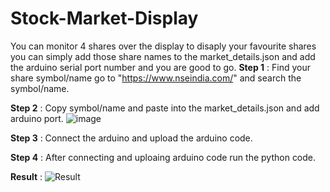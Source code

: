 # Stock-Market-Display
You can monitor 4 shares over the display to disaply your favourite shares you can simply add those share names to the market_details.json and add the arduino serial port number and you are good to go.
**Step 1** : Find your share symbol/name go to "https://www.nseindia.com/" and search the symbol/name.

**Step 2** : Copy symbol/name and paste into the market_details.json and add arduino port.
![image](https://github.com/mohitarora1701/Stock-Market-Display/assets/51351098/29093919-6866-46ec-9375-0c93100edef8)

**Step 3** : Connect the arduino and upload the arduino code.

**Step 4** : After connecting and uploaing arduino code run the python code.

**Result** :
![Result](https://github.com/mohitarora1701/Stock-Market-Display/assets/51351098/0f1b4382-0be2-4f6b-acaa-7b5f42ebd12e)
